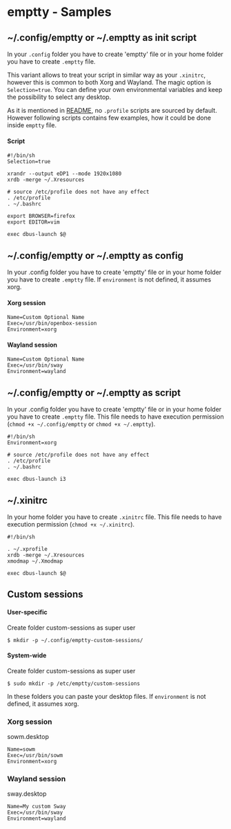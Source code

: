 # emptty - Samples

## \~/.config/emptty or \~/.emptty as init script
In your `.config` folder you have to create 'emptty' file or in your home folder you have to create `.emptty` file.

This variant allows to treat your script in similar way as your `.xinitrc`, however this is common to both Xorg and Wayland. The magic option is `Selection=true`. You can define your own environmental variables and keep the possibility to select any desktop.

As it is mentioned in [README](README.md), no `.profile` scripts are sourced by default. However following scripts contains few examples, how it could be done inside `emptty` file.

#### Script
```
#!/bin/sh
Selection=true

xrandr --output eDP1 --mode 1920x1080
xrdb -merge ~/.Xresources

# source /etc/profile does not have any effect
. /etc/profile
. ~/.bashrc

export BROWSER=firefox
export EDITOR=vim

exec dbus-launch $@
```


## \~/.config/emptty or \~/.emptty as config
In your .config folder you have to create 'emptty' file or in your home folder you have to create `.emptty` file. If `environment` is not defined, it assumes xorg.

#### Xorg session
```
Name=Custom Optional Name
Exec=/usr/bin/openbox-session
Environment=xorg
```

#### Wayland session
```
Name=Custom Optional Name
Exec=/usr/bin/sway
Environment=wayland
```

## \~/.config/emptty or \~/.emptty as script
In your .config folder you have to create 'emptty' file or in your home folder you have to create `.emptty` file. This file needs to have execution permission (`chmod +x ~/.config/emptty` or `chmod +x ~/.emptty`).
```
#!/bin/sh
Environment=xorg

# source /etc/profile does not have any effect
. /etc/profile
. ~/.bashrc

exec dbus-launch i3
```

## \~/.xinitrc
In your home folder you have to create `.xinitrc` file. This file needs to have execution permission (`chmod +x ~/.xinitrc`).

```
#!/bin/sh

. ~/.xprofile
xrdb -merge ~/.Xresources
xmodmap ~/.Xmodmap

exec dbus-launch $@
```

## Custom sessions

#### User-specific
Create folder custom-sessions as super user
```
$ mkdir -p ~/.config/emptty-custom-sessions/
```

#### System-wide
Create folder custom-sessions as super user
```
$ sudo mkdir -p /etc/emptty/custom-sessions
```

In these folders you can paste your desktop files. If `environment` is not defined, it assumes xorg.

### Xorg session
sowm.desktop

```
Name=sowm
Exec=/usr/bin/sowm
Environment=xorg
```


### Wayland session
sway.desktop

```
Name=My custom Sway
Exec=/usr/bin/sway
Environment=wayland
```
